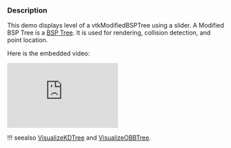 ### Description
This demo displays level of a vtkModifiedBSPTree using a slider. A Modified BSP Tree  is a [BSP Tree](https://en.wikipedia.org/wiki/Binary_space_partitioning). It is used for rendering, collision detection, and point location.

Here is the embedded video:
<br>
<iframe width="256" src="https://www.youtube.com/embed/ZGjIDmxSDJU" frameborder="0" allow="accelerometer; autoplay; encrypted-media; loop; gyroscope; picture-in-picture" allowfullscreen></iframe>

!!! seealso
    [VisualizeKDTree](../VisualizeKDTree) and [VisualizeOBBTree](../VisualizeOBBTree).
